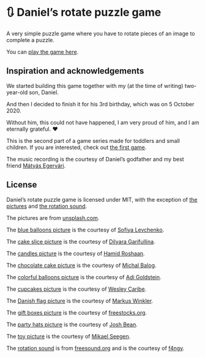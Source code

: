 # :arrows_clockwise: Daniel’s rotate puzzle game

A very simple puzzle game where you have to rotate pieces of an image to complete a puzzle.

You can [play the game here](https://bence-toth.github.io/daniel-rotation-puzzle-game/).


## Inspiration and acknowledgements

We started building this game together with my (at the time of writing) two-year-old son, Daniel.

And then I decided to finish it for his 3rd birthday, which was on 5 October 2020.

Without him, this could not have happened, I am very proud of him, and I am eternally grateful. :heart:

This is the second part of a game series made for toddlers and small children. If you are interested, check out [the first game](https://github.com/bence-toth/daniel-memory-game).

The music recording is the courtesy of Daniel’s godfather and my best friend [Mátyás Egervári](https://www.gobeband.com/).


## License

Daniel’s rotate puzzle game is licensed under MIT,
with the exception of [the pictures](https://github.com/bence-toth/daniel-rotation-puzzle-game/tree/master/assets/puzzles) and [the rotation sound](https://github.com/bence-toth/daniel-rotation-puzzle-game/blob/master/assets/sound/flip.mp3).

The pictures are from [unsplash.com](https://unsplash.com/).

The [blue balloons picture](https://unsplash.com/photos/Meeycb5dpXs) is the courtesy of [Sofiya Levchenko](https://www.behance.net/sofelin).

The [cake slice picture](https://unsplash.com/photos/I48gnI1Qs5o) is the courtesy of [Dilyara Garifullina](https://unsplash.com/@dilja96).

The [candles picture](https://unsplash.com/photos/BQrzI0vi9x0) is the courtesy of [Hamid Roshaan](https://roshaan.com/).

The [chocolate cake picture](https://unsplash.com/photos/HkOK6xWq38k) is the courtesy of [Michal Balog](https://www.instagram.com/mikbutcher/).

The [colorful balloons picture](https://unsplash.com/photos/Hli3R6LKibo) is the courtesy of [Adi Goldstein](https://www.instagram.com/adigold1/).

The [cupcakes picture](https://unsplash.com/photos/1AyWSoU6QBs) is the courtesy of [Wesley Caribe](https://www.instagram.com/wesleycaribe/).

The [Danish flag picture](https://unsplash.com/photos/qdrWX3HLTPk) is the courtesy of [Markus Winkler](https://viarami.com/).

The [gift boxes picture](https://unsplash.com/photos/PxM8aeJbzvk) is the courtesy of [freestocks.org](https://freestocks.org/?utm_medium=referral&utm_source=unsplash).

The [party hats picture](https://unsplash.com/photos/SJ3x7yxU4ak) is the courtesy of [Josh Bean](http://joshtbean.com/).

The [toy picture](https://unsplash.com/photos/Yz5BHrQpCh8) is the courtesy of [Mikael Seegen](https://unsplash.com/@mikael_seegen).

The [rotation sound](https://freesound.org/people/f4ngy/sounds/240776/) is from [freesound.org](https://freesound.org/) and is the courtesy of [f4ngy](https://freesound.org/people/f4ngy/).
